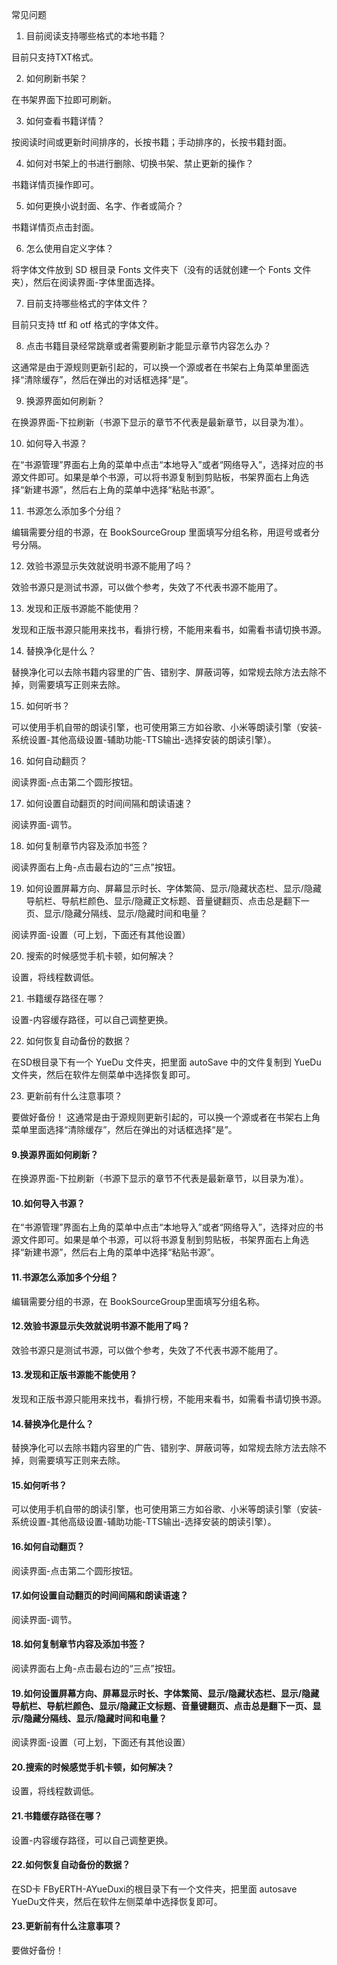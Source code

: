 常见问题

1. 目前阅读支持哪些格式的本地书籍？

目前只支持TXT格式。

2. 如何刷新书架？

在书架界面下拉即可刷新。

3. 如何查看书籍详情？

按阅读时间或更新时间排序的，长按书籍；手动排序的，长按书籍封面。

4. 如何对书架上的书进行删除、切换书架、禁止更新的操作？

书籍详情页操作即可。

5. 如何更换小说封面、名字、作者或简介？

书籍详情页点击封面。

6. 怎么使用自定义字体？

将字体文件放到 SD 根目录 Fonts 文件夹下（没有的话就创建一个 Fonts 文件夹），然后在阅读界面-字体里面选择。

7. 目前支持哪些格式的字体文件？

目前只支持 ttf 和 otf 格式的字体文件。

8. 点击书籍目录经常跳章或者需要刷新才能显示章节内容怎么办？

这通常是由于源规则更新引起的，可以换一个源或者在书架右上角菜单里面选择“清除缓存”，然后在弹出的对话框选择“是”。

9. 换源界面如何刷新？

在换源界面-下拉刷新（书源下显示的章节不代表是最新章节，以目录为准）。

10. 如何导入书源？

在“书源管理”界面右上角的菜单中点击“本地导入”或者“网络导入”，选择对应的书源文件即可。如果是单个书源，可以将书源复制到剪贴板，书架界面右上角选择“新建书源”，然后右上角的菜单中选择“粘贴书源”。

11. 书源怎么添加多个分组？

编辑需要分组的书源，在 BookSourceGroup 里面填写分组名称，用逗号或者分号分隔。

12. 效验书源显示失效就说明书源不能用了吗？

效验书源只是测试书源，可以做个参考，失效了不代表书源不能用了。

13. 发现和正版书源能不能使用？

发现和正版书源只能用来找书，看排行榜，不能用来看书，如需看书请切换书源。

14. 替换净化是什么？

替换净化可以去除书籍内容里的广告、错别字、屏蔽词等，如常规去除方法去除不掉，则需要填写正则来去除。

15. 如何听书？

可以使用手机自带的朗读引擎，也可使用第三方如谷歌、小米等朗读引擎（安装-系统设置-其他高级设置-辅助功能-TTS输出-选择安装的朗读引擎）。

16. 如何自动翻页？

阅读界面-点击第二个圆形按钮。

17. 如何设置自动翻页的时间间隔和朗读语速？

阅读界面-调节。

18. 如何复制章节内容及添加书签？

阅读界面右上角-点击最右边的“三点”按钮。

19. 如何设置屏幕方向、屏幕显示时长、字体繁简、显示/隐藏状态栏、显示/隐藏导航栏、导航栏颜色、显示/隐藏正文标题、音量键翻页、点击总是翻下一页、显示/隐藏分隔线、显示/隐藏时间和电量？

阅读界面-设置（可上划，下面还有其他设置）

20. 搜索的时候感觉手机卡顿，如何解决？

设置，将线程数调低。

21. 书籍缓存路径在哪？

设置-内容缓存路径，可以自己调整更换。

22. 如何恢复自动备份的数据？

在SD根目录下有一个 YueDu 文件夹，把里面 autoSave 中的文件复制到 YueDu 文件夹，然后在软件左侧菜单中选择恢复即可。

23. 更新前有什么注意事项？

要做好备份！
这通常是由于源规则更新引起的，可以换一个源或者在书架右上角菜单里面选择“清除缓存”，然后在弹出的对话框选择“是”。

#### 9.换源界面如何刷新？
在换源界面-下拉刷新（书源下显示的章节不代表是最新章节，以目录为准）。

#### 10.如何导入书源？
在“书源管理”界面右上角的菜单中点击“本地导入”或者“网络导入”，选择对应的书源文件即可。如果是单个书源，可以将书源复制到剪贴板，书架界面右上角选择“新建书源”，然后右上角的菜单中选择“粘贴书源”。

#### 11.书源怎么添加多个分组？
编辑需要分组的书源，在 BookSourceGroup里面填写分组名称。

#### 12.效验书源显示失效就说明书源不能用了吗？
效验书源只是测试书源，可以做个参考，失效了不代表书源不能用了。

#### 13.发现和正版书源能不能使用？
发现和正版书源只能用来找书，看排行榜，不能用来看书，如需看书请切换书源。

#### 14.替换净化是什么？
替换净化可以去除书籍内容里的广告、错别字、屏蔽词等，如常规去除方法去除不掉，则需要填写正则来去除。

#### 15.如何听书？
可以使用手机自带的朗读引擎，也可使用第三方如谷歌、小米等朗读引擎（安装-系统设置-其他高级设置-辅助功能-TTS输出-选择安装的朗读引擎）。

#### 16.如何自动翻页？
阅读界面-点击第二个圆形按钮。

#### 17.如何设置自动翻页的时间间隔和朗读语速？
阅读界面-调节。

#### 18.如何复制章节内容及添加书签？
阅读界面右上角-点击最右边的“三点”按钮。

#### 19.如何设置屏幕方向、屏幕显示时长、字体繁简、显示/隐藏状态栏、显示/隐藏导航栏、导航栏颜色、显示/隐藏正文标题、音量键翻页、点击总是翻下一页、显示/隐藏分隔线、显示/隐藏时间和电量？
阅读界面-设置（可上划，下面还有其他设置）

#### 20.搜索的时候感觉手机卡顿，如何解决？
设置，将线程数调低。

#### 21.书籍缓存路径在哪？
设置-内容缓存路径，可以自己调整更换。

#### 22.如何恢复自动备份的数据？
在SD卡 FByERTH-AYueDuxi的根目录下有一个文件夹，把里面 autosave YueDu文件夹，然后在软件左侧菜单中选择恢复即可。

#### 23.更新前有什么注意事项？
要做好备份！
